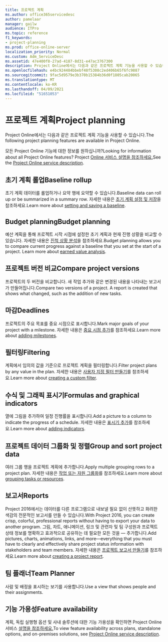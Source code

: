 ```yaml
---
title: 프로젝트 계획
ms.author: office365servicedesc
author: pamelaar
manager: gailw
audience: ITPro
ms.topic: reference
f1_keywords:
- project-planning
ms.prod: office-online-server
localization_priority: Normal
ms.custom: Adm_ServiceDesc
ms.assetid: 47e400f8-27ad-4187-8d31-e47ac3767300
description: Project Online에서는 다음과 같은 프로젝트 계획 기능을 사용할 수 있습니다.
ms.openlocfilehash: e4bc924484bbebf48f5308c2ed406b65f6fc9887
ms.sourcegitcommit: 9fac5d9579e3b370b15384b36d0f1805cab20065
ms.translationtype: MT
ms.contentlocale: ko-KR
ms.lasthandoff: 04/09/2021
ms.locfileid: "51651053"
---
```

# <a name="project-planning"></a><span data-ttu-id="f87f5-103">프로젝트 계획</span><span class="sxs-lookup"><span data-stu-id="f87f5-103">Project planning</span></span>

<span data-ttu-id="f87f5-104">Project Online에서는 다음과 같은 프로젝트 계획 기능을 사용할 수 있습니다.</span><span class="sxs-lookup"><span data-stu-id="f87f5-104">The following project planning features are available in Project Online.</span></span>
  
<span data-ttu-id="f87f5-105">모든 Project Online 기능에 대한 정보를 원하십니까?</span><span class="sxs-lookup"><span data-stu-id="f87f5-105">Looking for information about all Project Online features?</span></span> <span data-ttu-id="f87f5-106">Project [Online 서비스 설명을 참조하세요.](project-online-service-description.md)</span><span class="sxs-lookup"><span data-stu-id="f87f5-106">See the [Project Online service description](project-online-service-description.md).</span></span>
  
## <a name="baseline-rollup"></a><span data-ttu-id="f87f5-107">초기 계획 롤업</span><span class="sxs-lookup"><span data-stu-id="f87f5-107">Baseline rollup</span></span>

<span data-ttu-id="f87f5-108">초기 계획 데이터를 롤업하거나 요약 행에 요약할 수 있습니다.</span><span class="sxs-lookup"><span data-stu-id="f87f5-108">Baseline data can roll up or be summarized in a summary row.</span></span> <span data-ttu-id="f87f5-109">자세한 내용은 [초기 계획 설정 및 저장](https://go.microsoft.com/fwlink/p/?LinkId=271346)을 참조하세요.</span><span class="sxs-lookup"><span data-stu-id="f87f5-109">Learn more about [setting and saving a baseline](https://go.microsoft.com/fwlink/p/?LinkId=271346).</span></span>
  
## <a name="budget-planning"></a><span data-ttu-id="f87f5-110">Budget planning</span><span class="sxs-lookup"><span data-stu-id="f87f5-110">Budget planning</span></span>

<span data-ttu-id="f87f5-p103">예산 계획을 통해 프로젝트 시작 시점에 설정한 초기 계획과 현재 진행 상황을 비교할 수 있습니다. 자세한 내용은 [진척 상황 분석](https://go.microsoft.com/fwlink/p/?LinkId=271336)을 참조하세요.</span><span class="sxs-lookup"><span data-stu-id="f87f5-p103">Budget planning allows you to compare current progress against a baseline that you set at the start of a project. Learn more about [earned value analysis](https://go.microsoft.com/fwlink/p/?LinkId=271336).</span></span>
  
## <a name="compare-project-versions"></a><span data-ttu-id="f87f5-113">프로젝트 버전 비교</span><span class="sxs-lookup"><span data-stu-id="f87f5-113">Compare project versions</span></span>

<span data-ttu-id="f87f5-p104">프로젝트의 두 버전을 비교합니다. 새 작업 추가와 같은 변경된 내용을 나타내는 보고서가 만들어집니다.</span><span class="sxs-lookup"><span data-stu-id="f87f5-p104">Compare two versions of a project. A report is created that shows what changed, such as the addition of new tasks.</span></span>
  
## <a name="deadlines"></a><span data-ttu-id="f87f5-116">마감</span><span class="sxs-lookup"><span data-stu-id="f87f5-116">Deadlines</span></span>

<span data-ttu-id="f87f5-117">프로젝트의 주요 목표를 중요 시점으로 표시합니다.</span><span class="sxs-lookup"><span data-stu-id="f87f5-117">Mark major goals of your project with a milestone.</span></span> <span data-ttu-id="f87f5-118">자세한 내용은 [중요 시점 추가](https://go.microsoft.com/fwlink/p/?LinkId=271339)를 참조하세요.</span><span class="sxs-lookup"><span data-stu-id="f87f5-118">Learn more about [adding milestones](https://go.microsoft.com/fwlink/p/?LinkId=271339).</span></span>
  
## <a name="filtering"></a><span data-ttu-id="f87f5-119">필터링</span><span class="sxs-lookup"><span data-stu-id="f87f5-119">Filtering</span></span>

<span data-ttu-id="f87f5-120">계획에서 임의의 값을 기준으로 프로젝트 계획을 필터링합니다.</span><span class="sxs-lookup"><span data-stu-id="f87f5-120">Filter project plans by any value in the plan.</span></span> <span data-ttu-id="f87f5-121">자세한 내용은 [사용자 지정 필터 만들기](https://go.microsoft.com/fwlink/p/?LinkId=271341)를 참조하세요.</span><span class="sxs-lookup"><span data-stu-id="f87f5-121">Learn more about [creating a custom filter](https://go.microsoft.com/fwlink/p/?LinkId=271341).</span></span>
  
## <a name="formulas-and-graphical-indicators"></a><span data-ttu-id="f87f5-122">수식 및 그래픽 표시기</span><span class="sxs-lookup"><span data-stu-id="f87f5-122">Formulas and graphical indicators</span></span>

<span data-ttu-id="f87f5-123">열에 그림을 추가하여 일정 진행률을 표시합니다.</span><span class="sxs-lookup"><span data-stu-id="f87f5-123">Add a picture to a column to indicate the progress of a schedule.</span></span> <span data-ttu-id="f87f5-124">자세한 내용은 [표시기 추가](https://go.microsoft.com/fwlink/p/?LinkId=271340)를 참조하세요.</span><span class="sxs-lookup"><span data-stu-id="f87f5-124">Learn more about [adding indicators](https://go.microsoft.com/fwlink/p/?LinkId=271340).</span></span>
  
## <a name="group-and-sort-project-data"></a><span data-ttu-id="f87f5-125">프로젝트 데이터 그룹화 및 정렬</span><span class="sxs-lookup"><span data-stu-id="f87f5-125">Group and sort project data</span></span>

<span data-ttu-id="f87f5-126">여러 그룹 행을 프로젝트 계획에 추가합니다.</span><span class="sxs-lookup"><span data-stu-id="f87f5-126">Apply multiple grouping rows to a project plan.</span></span> <span data-ttu-id="f87f5-127">자세한 내용은 [작업 또는 자원 그룹화](https://go.microsoft.com/fwlink/p/?LinkId=271326)를 참조하세요.</span><span class="sxs-lookup"><span data-stu-id="f87f5-127">Learn more about [grouping tasks or resources](https://go.microsoft.com/fwlink/p/?LinkId=271326).</span></span>
  
## <a name="reports"></a><span data-ttu-id="f87f5-128">보고서</span><span class="sxs-lookup"><span data-stu-id="f87f5-128">Reports</span></span>

<span data-ttu-id="f87f5-129">Project 2016에서는 데이터를 다른 프로그램으로 내보낼 필요 없이 산뜻하고 화려한 색감의 전문적인 보고서를 만들 수 있습니다.</span><span class="sxs-lookup"><span data-stu-id="f87f5-129">With Project 2016, you can create crisp, colorful, professional reports without having to export your data to another program.</span></span> <span data-ttu-id="f87f5-130">그림, 차트, 애니메이션, 링크 및 관련자 및 팀 구성원과 프로젝트 상태 정보를 명확하고 효과적으로 공유하는 데 필요한 모든 것을 &mdash; 추가합니다.</span><span class="sxs-lookup"><span data-stu-id="f87f5-130">Add pictures, charts, animations, links, and more&mdash;everything that you must have to clearly and effectively share project status information with stakeholders and team members.</span></span> <span data-ttu-id="f87f5-131">자세한 내용은 [프로젝트 보고서 만들기](https://go.microsoft.com/fwlink/p/?LinkId=271349)를 참조하세요.</span><span class="sxs-lookup"><span data-stu-id="f87f5-131">Learn more about [creating a project report](https://go.microsoft.com/fwlink/p/?LinkId=271349).</span></span>
  
## <a name="team-planner"></a><span data-ttu-id="f87f5-132">팀 플래너</span><span class="sxs-lookup"><span data-stu-id="f87f5-132">Team Planner</span></span>

<span data-ttu-id="f87f5-133">사람 및 배정을 표시하는 보기를 사용합니다.</span><span class="sxs-lookup"><span data-stu-id="f87f5-133">Use a view that shows people and their assignments.</span></span> 
  
## <a name="feature-availability"></a><span data-ttu-id="f87f5-134">기능 가용성</span><span class="sxs-lookup"><span data-stu-id="f87f5-134">Feature availability</span></span>

<span data-ttu-id="f87f5-135">계획, 독립 실행형 옵션 및 사내 솔루션에 대한 기능 가용성을 확인하면 Project Online 서비스 [설명을 참조하세요.](project-online-service-description.md)</span><span class="sxs-lookup"><span data-stu-id="f87f5-135">To view feature availability across plans, standalone options, and on-premises solutions, see [Project Online service description](project-online-service-description.md).</span></span>
  
